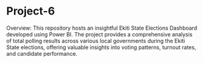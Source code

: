 # Project-6
Overview: This repository hosts an insightful Ekiti State Elections Dashboard developed using Power BI. The project provides a comprehensive analysis of total polling results across various local governments during the Ekiti State elections, offering valuable insights into voting patterns, turnout rates, and candidate performance.
